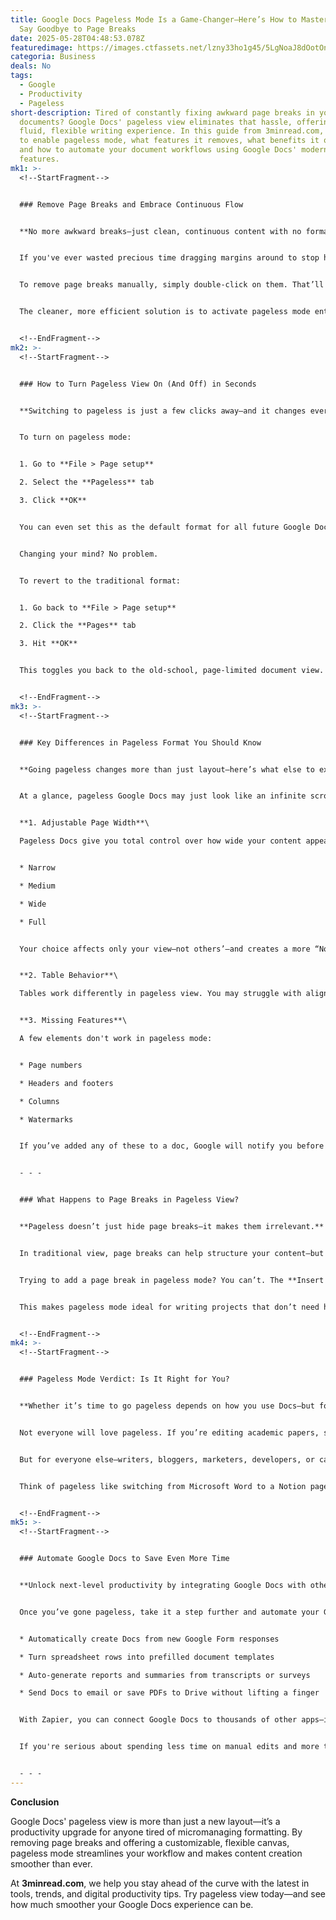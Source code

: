 ```yaml
---
title: Google Docs Pageless Mode Is a Game-Changer—Here’s How to Master It and
  Say Goodbye to Page Breaks
date: 2025-05-28T04:48:53.078Z
featuredimage: https://images.ctfassets.net/lzny33ho1g45/5LgNoaJ8dOotOnBwEUR1js/4db5d55f4d4c361d85d53691193b831f/google_docs.png?w=1520&fm=avif&q=31&fit=thumb&h=760
categoria: Business
deals: No
tags:
  - Google
  - Productivity
  - Pageless
short-description: Tired of constantly fixing awkward page breaks in your
  documents? Google Docs' pageless view eliminates that hassle, offering a more
  fluid, flexible writing experience. In this guide from 3minread.com, learn how
  to enable pageless mode, what features it removes, what benefits it offers,
  and how to automate your document workflows using Google Docs' modern
  features.
mk1: >-
  <!--StartFragment-->


  ### Remove Page Breaks and Embrace Continuous Flow


  **No more awkward breaks—just clean, continuous content with no formatting stress.**


  If you've ever wasted precious time dragging margins around to stop headers from getting orphaned at the bottom of a page, Google Docs' pageless view might feel like a long-overdue miracle. Instead of slicing your document into rigid pages, pageless mode turns it into one seamless canvas.


  To remove page breaks manually, simply double-click on them. That’ll merge the surrounding content smoothly. However, this method can leave behind a dotted line, which some may find visually distracting.


  The cleaner, more efficient solution is to activate pageless mode entirely, eliminating all page breaks in one go. When pageless is enabled, your document becomes a fluid scroll—ideal for those working on long-form content, creative projects, or documents that don’t need strict formatting boundaries.


  <!--EndFragment-->
mk2: >-
  <!--StartFragment-->


  ### How to Turn Pageless View On (And Off) in Seconds


  **Switching to pageless is just a few clicks away—and it changes everything about how you write.**


  To turn on pageless mode:


  1. Go to **File > Page setup**

  2. Select the **Pageless** tab

  3. Click **OK**


  You can even set this as the default format for all future Google Docs by clicking **Set as default**. Now every new doc you create will be free of artificial page boundaries.


  Changing your mind? No problem.


  To revert to the traditional format:


  1. Go back to **File > Page setup**

  2. Click the **Pages** tab

  3. Hit **OK**


  This toggles you back to the old-school, page-limited document view. Google even restores all the formatting you may have added before—like footers, headers, or watermarks—so nothing gets permanently lost.


  <!--EndFragment-->
mk3: >-
  <!--StartFragment-->


  ### Key Differences in Pageless Format You Should Know


  **Going pageless changes more than just layout—here’s what else to expect.**


  At a glance, pageless Google Docs may just look like an infinite scroll version of the same old editor. But under the hood, there are some substantial differences that can influence how you use Docs:


  **1. Adjustable Page Width**\

  Pageless Docs give you total control over how wide your content appears. Go to **View > Text width** and choose from:


  * Narrow

  * Medium

  * Wide

  * Full


  Your choice affects only your view—not others’—and creates a more “Notion-like” experience if you select Wide or Full. It’s great for side-by-side comparisons, creative writing, or visual workflows.


  **2. Table Behavior**\

  Tables work differently in pageless view. You may struggle with alignment or column adjustments, but the trade-off is that tables scroll horizontally instead of getting crammed or reformatted. There's a handy scroll bar at the bottom for easy navigation.


  **3. Missing Features**\

  A few elements don't work in pageless mode:


  * Page numbers

  * Headers and footers

  * Columns

  * Watermarks


  If you’ve added any of these to a doc, Google will notify you before switching formats—and restore them automatically when you go back to paged view.


  - - -


  ### What Happens to Page Breaks in Pageless View?


  **Pageless doesn’t just hide page breaks—it makes them irrelevant.**


  In traditional view, page breaks can help structure your content—but they also break up flow, introduce formatting headaches, and force you into awkward design decisions. In pageless mode, these breaks simply cease to exist.


  Trying to add a page break in pageless mode? You can’t. The **Insert > Break > Page Break** option is grayed out, and keyboard shortcuts like **Ctrl + Enter** (Windows) or **Command + Return** (Mac) don’t work. If you need a page break, you’ll have to switch back to the standard page format.


  This makes pageless mode ideal for writing projects that don’t need hard stops—think notes, collaborative planning, blog drafts, or documentation.


  <!--EndFragment-->
mk4: >-
  <!--StartFragment-->


  ### Pageless Mode Verdict: Is It Right for You?


  **Whether it’s time to go pageless depends on how you use Docs—but for many, it’s a better way to work.**


  Not everyone will love pageless. If you’re editing academic papers, submitting resumes, or preparing print-ready docs, the traditional paged format still has its place. You need to see how your work will appear on an actual printed page.


  But for everyone else—writers, bloggers, marketers, developers, or casual users—pageless Google Docs is a cleaner, more flexible canvas that adapts to your needs. No more formatting-induced headaches. No more scrolling through awkward white space around images. Just fluid content, laid out the way it should be.


  Think of pageless like switching from Microsoft Word to a Notion page. It’s modern, minimal, and much easier to manage when you're working on evolving or collaborative content.


  <!--EndFragment-->
mk5: >-
  <!--StartFragment-->


  ### Automate Google Docs to Save Even More Time


  **Unlock next-level productivity by integrating Google Docs with other apps using automation.**


  Once you’ve gone pageless, take it a step further and automate your Google Docs experience using Zapier. Whether you're generating documents from form responses or auto-filling data from spreadsheets, the automation options are vast:


  * Automatically create Docs from new Google Form responses

  * Turn spreadsheet rows into prefilled document templates

  * Auto-generate reports and summaries from transcripts or surveys

  * Send Docs to email or save PDFs to Drive without lifting a finger


  With Zapier, you can connect Google Docs to thousands of other apps—including CRMs, form builders, databases, and more—to create powerful, no-code workflows.


  If you're serious about spending less time on manual edits and more time getting things done, pageless mode + automation is your ultimate combo.


  - - -
---
```

**Conclusion**

Google Docs' pageless view is more than just a new layout—it’s a productivity upgrade for anyone tired of micromanaging formatting. By removing page breaks and offering a customizable, flexible canvas, pageless mode streamlines your workflow and makes content creation smoother than ever.

At **3minread.com**, we help you stay ahead of the curve with the latest in tools, trends, and digital productivity tips. Try pageless view today—and see how much smoother your Google Docs experience can be.

<!--EndFragment-->